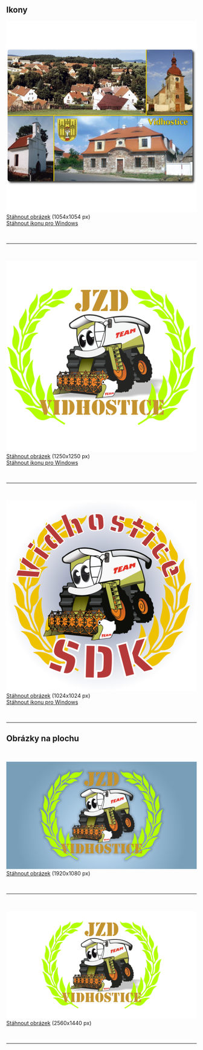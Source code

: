 ## Ikony

<img src="Vidhostice_poster.png">
<br/><a href="Vidhostice_poster.png" download="Vidhostice_poster">Stáhnout obrázek</a>  (1054x1054 px)
<br/><a href="Vidhostice_poster.ico" download="Vidhostice_poster">Stáhnout ikonu pro Windows</a>

&nbsp;

---

&nbsp;

<img src="JZD_Vidhostice-Logo.png">
<br/><a href="JZD_Vidhostice-Logo.png" download="JZD_Vidhostice-Logo">Stáhnout obrázek</a>  (1250x1250 px)
<br/><a href="JZD_Vidhostice-Logo.ico" download="JZD_Vidhostice-Logo">Stáhnout ikonu pro Windows</a>

&nbsp;

---

&nbsp;

<img src="VidhosticeSDK.png">
<br/><a href="VidhosticeSDK.png" download="VidhosticeSDK">Stáhnout obrázek</a>  (1024x1024 px)
<br/><a href="VidhosticeSDK.ico" download="VidhosticeSDK">Stáhnout ikonu pro Windows</a>

&nbsp;

---

## Obrázky na plochu

&nbsp;

<img src="JZD_Vidhostice_1920x1080.png">
<br/><a href="JZD_Vidhostice_1920x1080.png" download="JZD_Vidhostice_1920x1080">Stáhnout obrázek</a>  (1920x1080 px)

&nbsp;

---

&nbsp;

<img src="JZD_Vidhostice_2560x1440.png">
<br/><a href="JZD_Vidhostice_2560x1440.png" download="JZD_Vidhostice_2560x1440">Stáhnout obrázek</a>  (2560x1440 px)

&nbsp;

---

&nbsp;

